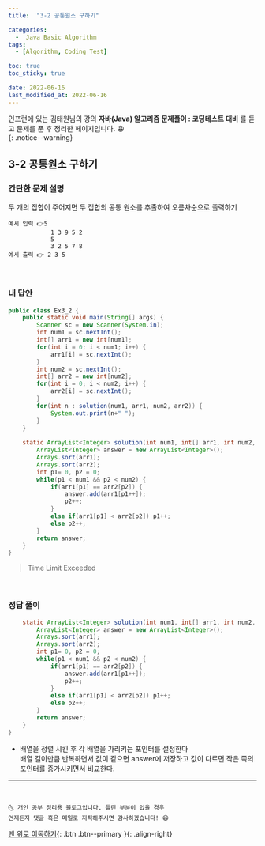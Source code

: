 ```yaml
---
title:  "3-2 공통원소 구하기" 

categories:
  -  Java Basic Algorithm
tags:
  - [Algorithm, Coding Test]

toc: true
toc_sticky: true

date: 2022-06-16
last_modified_at: 2022-06-16
---
```


인프런에 있는 김태원님의 강의 **자바(Java) 알고리즘 문제풀이 : 코딩테스트 대비** 를 듣고 문제를 푼 후 정리한 페이지입니다. 😀  
{: .notice--warning}

## 3-2 공통원소 구하기

### 간단한 문제 설명


두 개의 집합이 주어지면 두 집합의 공통 원소를 추출하여 오름차순으로 출력하기
```
예시 입력 👉5
			1 3 9 5 2
			5
			3 2 5 7 8
예시 출력 👉 2 3 5
```

<br>

### 내 답안


```java
public class Ex3_2 {
	public static void main(String[] args) {
		Scanner sc = new Scanner(System.in);
		int num1 = sc.nextInt();
		int[] arr1 = new int[num1];
		for(int i = 0; i < num1; i++) {
			arr1[i] = sc.nextInt();
		}
		int num2 = sc.nextInt();
		int[] arr2 = new int[num2];
		for(int i = 0; i < num2; i++) {
			arr2[i] = sc.nextInt();
		}
		for(int n : solution(num1, arr1, num2, arr2)) {
			System.out.print(n+" ");
		}
	}
	
	static ArrayList<Integer> solution(int num1, int[] arr1, int num2, int[] arr2){
		ArrayList<Integer> answer = new ArrayList<Integer>();
		Arrays.sort(arr1);
		Arrays.sort(arr2);
		int p1= 0, p2 = 0;
		while(p1 < num1 && p2 < num2) {
			if(arr1[p1] == arr2[p2]) {
				answer.add(arr1[p1++]);
				p2++;
			}
			else if(arr1[p1] < arr2[p2]) p1++;
			else p2++;
		}
		return answer;
	}
}

```
  > Time Limit Exceeded

<br>

### 정답 풀이

```java
	static ArrayList<Integer> solution(int num1, int[] arr1, int num2, int[] arr2){
		ArrayList<Integer> answer = new ArrayList<Integer>();
		Arrays.sort(arr1);
		Arrays.sort(arr2);
		int p1= 0, p2 = 0;
		while(p1 < num1 && p2 < num2) {
			if(arr1[p1] == arr2[p2]) {
				answer.add(arr1[p1++]);
				p2++;
			}
			else if(arr1[p1] < arr2[p2]) p1++;
			else p2++;
		}
		return answer;
	}
}

```
- 배열을 정렬 시킨 후 각 배열을 가리키는 포인터를 설정한다<br>
배열 길이만큼 반복하면서 값이 같으면 answer에 저장하고 값이 다르면 작은 쪽의 포인터를 증가시키면서 비교한다.


***
<br>

    🌜 개인 공부 정리용 블로그입니다. 틀린 부분이 있을 경우 
    언제든지 댓글 혹은 메일로 지적해주시면 감사하겠습니다! 😄

[맨 위로 이동하기](#){: .btn .btn--primary }{: .align-right}